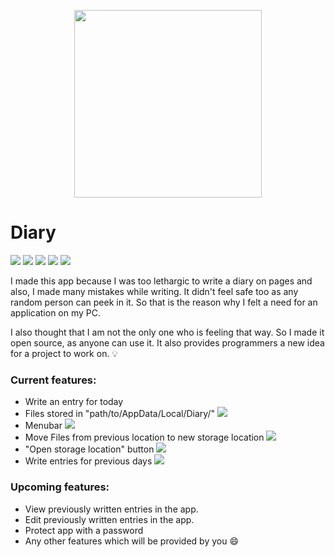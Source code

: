 <p align="center">
  <img 
    width="300"
    height="300"
    src="https://raw.githubusercontent.com/naffydharni006/Diary/v2.0/logo.jpg"
  >
</p>

# Diary

![](https://img.shields.io/badge/version-v2.2.0-orange?style=for-the-badge) ![](https://img.shields.io/github/issues/naffydharni006/Diary?style=for-the-badge) ![](https://img.shields.io/github/forks/naffydharni006/Diary?style=for-the-badge) ![](https://img.shields.io/github/stars/naffydharni006/Diary?style=for-the-badge) ![](https://img.shields.io/github/license/naffydharni006/Diary?style=for-the-badge)

I made this app because I was too lethargic to write a diary on pages and also, I made many mistakes while writing. It didn't feel safe too as any random person can peek in it.
So that is the reason why I felt a need for an application on my PC.

I also thought that I am not the only one who is feeling that way. So I made it open source, as anyone can use it.
It also provides programmers a new idea for a project to work on. 💡

### Current features:
- Write an entry for today
- Files stored in "path/to/AppData/Local/Diary/" ![](https://img.shields.io/badge/-New!-red)
- Menubar ![](https://img.shields.io/badge/-New!-red)
- Move Files from previous location to new storage location ![](https://img.shields.io/badge/-New!-red)
- "Open storage location" button ![](https://img.shields.io/badge/-New!-red)
- Write entries for previous days ![](https://img.shields.io/badge/-New!-red)

### Upcoming features:
- View previously written entries in the app.
- Edit previously written entries in the app.
- Protect app with a password
- Any other features which will be provided by you 😄
